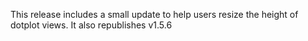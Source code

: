 This release includes a small update to help users resize the height of dotplot views. It also republishes v1.5.6
